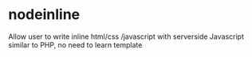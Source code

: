 nodeinline
==========

Allow user to write inline html/css /javascript with serverside Javascript similar to PHP, no need to learn template 
